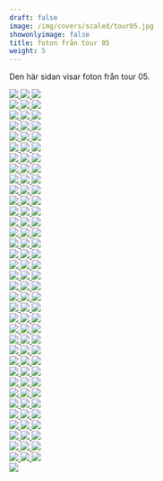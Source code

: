 ```yaml
---  
draft: false  
image: /img/covers/scaled/tour05.jpg  
showonlyimage: false  
title: foton från tour 05  
weight: 5  
---
```


Den här sidan visar foton från tour 05.

<div class="col-md-8"> <div class="row">  
<a href="/img/tour05/scaled/001.JPG" data-toggle="lightbox"         data-gallery="example-gallery" class="col-sm-4">
<img src="/img/tour05/thumbs/001.JPG" class="img-fluid"> </a>  
<a href="/img/tour05/scaled/002.JPG" data-toggle="lightbox"         data-gallery="example-gallery" class="col-sm-4">
<img src="/img/tour05/thumbs/002.JPG" class="img-fluid"> </a>  
<a href="/img/tour05/scaled/003.JPG" data-toggle="lightbox"         data-gallery="example-gallery" class="col-sm-4">
<img src="/img/tour05/thumbs/003.JPG" class="img-fluid"> </a> </div>
<div class="row">  
<a href="/img/tour05/scaled/004.JPG" data-toggle="lightbox"         data-gallery="example-gallery" class="col-sm-4">
<img src="/img/tour05/thumbs/004.JPG" class="img-fluid"> </a>  
<a href="/img/tour05/scaled/005.JPG" data-toggle="lightbox"         data-gallery="example-gallery" class="col-sm-4">
<img src="/img/tour05/thumbs/005.JPG" class="img-fluid"> </a>  
<a href="/img/tour05/scaled/006.JPG" data-toggle="lightbox"         data-gallery="example-gallery" class="col-sm-4">
<img src="/img/tour05/thumbs/006.JPG" class="img-fluid"> </a> </div>
<div class="row">  
<a href="/img/tour05/scaled/007.JPG" data-toggle="lightbox"         data-gallery="example-gallery" class="col-sm-4">
<img src="/img/tour05/thumbs/007.JPG" class="img-fluid"> </a>  
<a href="/img/tour05/scaled/008.JPG" data-toggle="lightbox"         data-gallery="example-gallery" class="col-sm-4">
<img src="/img/tour05/thumbs/008.JPG" class="img-fluid"> </a>  
<a href="/img/tour05/scaled/009.JPG" data-toggle="lightbox"         data-gallery="example-gallery" class="col-sm-4">
<img src="/img/tour05/thumbs/009.JPG" class="img-fluid"> </a> </div>
<div class="row">  
<a href="/img/tour05/scaled/010.JPG" data-toggle="lightbox"         data-gallery="example-gallery" class="col-sm-4">
<img src="/img/tour05/thumbs/010.JPG" class="img-fluid"> </a>  
<a href="/img/tour05/scaled/011.JPG" data-toggle="lightbox"         data-gallery="example-gallery" class="col-sm-4">
<img src="/img/tour05/thumbs/011.JPG" class="img-fluid"> </a>  
<a href="/img/tour05/scaled/012.JPG" data-toggle="lightbox"         data-gallery="example-gallery" class="col-sm-4">
<img src="/img/tour05/thumbs/012.JPG" class="img-fluid"> </a> </div>
<div class="row">  
<a href="/img/tour05/scaled/013.JPG" data-toggle="lightbox"         data-gallery="example-gallery" class="col-sm-4">
<img src="/img/tour05/thumbs/013.JPG" class="img-fluid"> </a>  
<a href="/img/tour05/scaled/014.JPG" data-toggle="lightbox"         data-gallery="example-gallery" class="col-sm-4">
<img src="/img/tour05/thumbs/014.JPG" class="img-fluid"> </a>  
<a href="/img/tour05/scaled/015.JPG" data-toggle="lightbox"         data-gallery="example-gallery" class="col-sm-4">
<img src="/img/tour05/thumbs/015.JPG" class="img-fluid"> </a> </div>
<div class="row">  
<a href="/img/tour05/scaled/016.JPG" data-toggle="lightbox"         data-gallery="example-gallery" class="col-sm-4">
<img src="/img/tour05/thumbs/016.JPG" class="img-fluid"> </a>  
<a href="/img/tour05/scaled/017.JPG" data-toggle="lightbox"         data-gallery="example-gallery" class="col-sm-4">
<img src="/img/tour05/thumbs/017.JPG" class="img-fluid"> </a>  
<a href="/img/tour05/scaled/018.JPG" data-toggle="lightbox"         data-gallery="example-gallery" class="col-sm-4">
<img src="/img/tour05/thumbs/018.JPG" class="img-fluid"> </a> </div>
<div class="row">  
<a href="/img/tour05/scaled/019.JPG" data-toggle="lightbox"         data-gallery="example-gallery" class="col-sm-4">
<img src="/img/tour05/thumbs/019.JPG" class="img-fluid"> </a>  
<a href="/img/tour05/scaled/020.JPG" data-toggle="lightbox"         data-gallery="example-gallery" class="col-sm-4">
<img src="/img/tour05/thumbs/020.JPG" class="img-fluid"> </a>  
<a href="/img/tour05/scaled/021.JPG" data-toggle="lightbox"         data-gallery="example-gallery" class="col-sm-4">
<img src="/img/tour05/thumbs/021.JPG" class="img-fluid"> </a> </div>
<div class="row">  
<a href="/img/tour05/scaled/022.JPG" data-toggle="lightbox"         data-gallery="example-gallery" class="col-sm-4">
<img src="/img/tour05/thumbs/022.JPG" class="img-fluid"> </a>  
<a href="/img/tour05/scaled/023.JPG" data-toggle="lightbox"         data-gallery="example-gallery" class="col-sm-4">
<img src="/img/tour05/thumbs/023.JPG" class="img-fluid"> </a>  
<a href="/img/tour05/scaled/024.JPG" data-toggle="lightbox"         data-gallery="example-gallery" class="col-sm-4">
<img src="/img/tour05/thumbs/024.JPG" class="img-fluid"> </a> </div>
<div class="row">  
<a href="/img/tour05/scaled/025.JPG" data-toggle="lightbox"         data-gallery="example-gallery" class="col-sm-4">
<img src="/img/tour05/thumbs/025.JPG" class="img-fluid"> </a>  
<a href="/img/tour05/scaled/026.JPG" data-toggle="lightbox"         data-gallery="example-gallery" class="col-sm-4">
<img src="/img/tour05/thumbs/026.JPG" class="img-fluid"> </a>  
<a href="/img/tour05/scaled/027.JPG" data-toggle="lightbox"         data-gallery="example-gallery" class="col-sm-4">
<img src="/img/tour05/thumbs/027.JPG" class="img-fluid"> </a> </div>
<div class="row">  
<a href="/img/tour05/scaled/028.JPG" data-toggle="lightbox"         data-gallery="example-gallery" class="col-sm-4">
<img src="/img/tour05/thumbs/028.JPG" class="img-fluid"> </a>  
<a href="/img/tour05/scaled/029.JPG" data-toggle="lightbox"         data-gallery="example-gallery" class="col-sm-4">
<img src="/img/tour05/thumbs/029.JPG" class="img-fluid"> </a>  
<a href="/img/tour05/scaled/030.JPG" data-toggle="lightbox"         data-gallery="example-gallery" class="col-sm-4">
<img src="/img/tour05/thumbs/030.JPG" class="img-fluid"> </a> </div>
<div class="row">  
<a href="/img/tour05/scaled/031.JPG" data-toggle="lightbox"         data-gallery="example-gallery" class="col-sm-4">
<img src="/img/tour05/thumbs/031.JPG" class="img-fluid"> </a>  
<a href="/img/tour05/scaled/032.JPG" data-toggle="lightbox"         data-gallery="example-gallery" class="col-sm-4">
<img src="/img/tour05/thumbs/032.JPG" class="img-fluid"> </a>  
<a href="/img/tour05/scaled/033.JPG" data-toggle="lightbox"         data-gallery="example-gallery" class="col-sm-4">
<img src="/img/tour05/thumbs/033.JPG" class="img-fluid"> </a> </div>
<div class="row">  
<a href="/img/tour05/scaled/034.JPG" data-toggle="lightbox"         data-gallery="example-gallery" class="col-sm-4">
<img src="/img/tour05/thumbs/034.JPG" class="img-fluid"> </a>  
<a href="/img/tour05/scaled/035.JPG" data-toggle="lightbox"         data-gallery="example-gallery" class="col-sm-4">
<img src="/img/tour05/thumbs/035.JPG" class="img-fluid"> </a>  
<a href="/img/tour05/scaled/036.JPG" data-toggle="lightbox"         data-gallery="example-gallery" class="col-sm-4">
<img src="/img/tour05/thumbs/036.JPG" class="img-fluid"> </a> </div>
<div class="row">  
<a href="/img/tour05/scaled/037.JPG" data-toggle="lightbox"         data-gallery="example-gallery" class="col-sm-4">
<img src="/img/tour05/thumbs/037.JPG" class="img-fluid"> </a>  
<a href="/img/tour05/scaled/038.JPG" data-toggle="lightbox"         data-gallery="example-gallery" class="col-sm-4">
<img src="/img/tour05/thumbs/038.JPG" class="img-fluid"> </a>  
<a href="/img/tour05/scaled/039.JPG" data-toggle="lightbox"         data-gallery="example-gallery" class="col-sm-4">
<img src="/img/tour05/thumbs/039.JPG" class="img-fluid"> </a> </div>
<div class="row">  
<a href="/img/tour05/scaled/040.JPG" data-toggle="lightbox"         data-gallery="example-gallery" class="col-sm-4">
<img src="/img/tour05/thumbs/040.JPG" class="img-fluid"> </a>  
<a href="/img/tour05/scaled/041.JPG" data-toggle="lightbox"         data-gallery="example-gallery" class="col-sm-4">
<img src="/img/tour05/thumbs/041.JPG" class="img-fluid"> </a>  
<a href="/img/tour05/scaled/042.JPG" data-toggle="lightbox"         data-gallery="example-gallery" class="col-sm-4">
<img src="/img/tour05/thumbs/042.JPG" class="img-fluid"> </a> </div>
<div class="row">  
<a href="/img/tour05/scaled/043.JPG" data-toggle="lightbox"         data-gallery="example-gallery" class="col-sm-4">
<img src="/img/tour05/thumbs/043.JPG" class="img-fluid"> </a>  
<a href="/img/tour05/scaled/044.JPG" data-toggle="lightbox"         data-gallery="example-gallery" class="col-sm-4">
<img src="/img/tour05/thumbs/044.JPG" class="img-fluid"> </a>  
<a href="/img/tour05/scaled/045.JPG" data-toggle="lightbox"         data-gallery="example-gallery" class="col-sm-4">
<img src="/img/tour05/thumbs/045.JPG" class="img-fluid"> </a> </div>
<div class="row">  
<a href="/img/tour05/scaled/046.JPG" data-toggle="lightbox"         data-gallery="example-gallery" class="col-sm-4">
<img src="/img/tour05/thumbs/046.JPG" class="img-fluid"> </a>  
<a href="/img/tour05/scaled/047.JPG" data-toggle="lightbox"         data-gallery="example-gallery" class="col-sm-4">
<img src="/img/tour05/thumbs/047.JPG" class="img-fluid"> </a>  
<a href="/img/tour05/scaled/048.JPG" data-toggle="lightbox"         data-gallery="example-gallery" class="col-sm-4">
<img src="/img/tour05/thumbs/048.JPG" class="img-fluid"> </a> </div>
<div class="row">  
<a href="/img/tour05/scaled/049.JPG" data-toggle="lightbox"         data-gallery="example-gallery" class="col-sm-4">
<img src="/img/tour05/thumbs/049.JPG" class="img-fluid"> </a>  
<a href="/img/tour05/scaled/050.JPG" data-toggle="lightbox"         data-gallery="example-gallery" class="col-sm-4">
<img src="/img/tour05/thumbs/050.JPG" class="img-fluid"> </a>  
<a href="/img/tour05/scaled/051.JPG" data-toggle="lightbox"         data-gallery="example-gallery" class="col-sm-4">
<img src="/img/tour05/thumbs/051.JPG" class="img-fluid"> </a> </div>
<div class="row">  
<a href="/img/tour05/scaled/052.JPG" data-toggle="lightbox"         data-gallery="example-gallery" class="col-sm-4">
<img src="/img/tour05/thumbs/052.JPG" class="img-fluid"> </a>  
<a href="/img/tour05/scaled/053.JPG" data-toggle="lightbox"         data-gallery="example-gallery" class="col-sm-4">
<img src="/img/tour05/thumbs/053.JPG" class="img-fluid"> </a>  
<a href="/img/tour05/scaled/054.JPG" data-toggle="lightbox"         data-gallery="example-gallery" class="col-sm-4">
<img src="/img/tour05/thumbs/054.JPG" class="img-fluid"> </a> </div>
<div class="row">  
<a href="/img/tour05/scaled/055.JPG" data-toggle="lightbox"         data-gallery="example-gallery" class="col-sm-4">
<img src="/img/tour05/thumbs/055.JPG" class="img-fluid"> </a>  
<a href="/img/tour05/scaled/056.JPG" data-toggle="lightbox"         data-gallery="example-gallery" class="col-sm-4">
<img src="/img/tour05/thumbs/056.JPG" class="img-fluid"> </a>  
<a href="/img/tour05/scaled/057.JPG" data-toggle="lightbox"         data-gallery="example-gallery" class="col-sm-4">
<img src="/img/tour05/thumbs/057.JPG" class="img-fluid"> </a> </div>
<div class="row">  
<a href="/img/tour05/scaled/058.JPG" data-toggle="lightbox"         data-gallery="example-gallery" class="col-sm-4">
<img src="/img/tour05/thumbs/058.JPG" class="img-fluid"> </a>  
<a href="/img/tour05/scaled/059.JPG" data-toggle="lightbox"         data-gallery="example-gallery" class="col-sm-4">
<img src="/img/tour05/thumbs/059.JPG" class="img-fluid"> </a>  
<a href="/img/tour05/scaled/060.JPG" data-toggle="lightbox"         data-gallery="example-gallery" class="col-sm-4">
<img src="/img/tour05/thumbs/060.JPG" class="img-fluid"> </a> </div>
<div class="row">  
<a href="/img/tour05/scaled/061.JPG" data-toggle="lightbox"         data-gallery="example-gallery" class="col-sm-4">
<img src="/img/tour05/thumbs/061.JPG" class="img-fluid"> </a>  
<a href="/img/tour05/scaled/062.JPG" data-toggle="lightbox"         data-gallery="example-gallery" class="col-sm-4">
<img src="/img/tour05/thumbs/062.JPG" class="img-fluid"> </a>  
<a href="/img/tour05/scaled/063.JPG" data-toggle="lightbox"         data-gallery="example-gallery" class="col-sm-4">
<img src="/img/tour05/thumbs/063.JPG" class="img-fluid"> </a> </div>
<div class="row">  
<a href="/img/tour05/scaled/064.JPG" data-toggle="lightbox"         data-gallery="example-gallery" class="col-sm-4">
<img src="/img/tour05/thumbs/064.JPG" class="img-fluid"> </a>  
<a href="/img/tour05/scaled/065.JPG" data-toggle="lightbox"         data-gallery="example-gallery" class="col-sm-4">
<img src="/img/tour05/thumbs/065.JPG" class="img-fluid"> </a>  
<a href="/img/tour05/scaled/066.JPG" data-toggle="lightbox"         data-gallery="example-gallery" class="col-sm-4">
<img src="/img/tour05/thumbs/066.JPG" class="img-fluid"> </a> </div>
<div class="row">  
<a href="/img/tour05/scaled/067.JPG" data-toggle="lightbox"         data-gallery="example-gallery" class="col-sm-4">
<img src="/img/tour05/thumbs/067.JPG" class="img-fluid"> </a>  
<a href="/img/tour05/scaled/068.JPG" data-toggle="lightbox"         data-gallery="example-gallery" class="col-sm-4">
<img src="/img/tour05/thumbs/068.JPG" class="img-fluid"> </a>  
<a href="/img/tour05/scaled/069.JPG" data-toggle="lightbox"         data-gallery="example-gallery" class="col-sm-4">
<img src="/img/tour05/thumbs/069.JPG" class="img-fluid"> </a> </div>
<div class="row">  
<a href="/img/tour05/scaled/070.JPG" data-toggle="lightbox"         data-gallery="example-gallery" class="col-sm-4">
<img src="/img/tour05/thumbs/070.JPG" class="img-fluid"> </a>  
<a href="/img/tour05/scaled/071.JPG" data-toggle="lightbox"         data-gallery="example-gallery" class="col-sm-4">
<img src="/img/tour05/thumbs/071.JPG" class="img-fluid"> </a>  
<a href="/img/tour05/scaled/072.JPG" data-toggle="lightbox"         data-gallery="example-gallery" class="col-sm-4">
<img src="/img/tour05/thumbs/072.JPG" class="img-fluid"> </a> </div>
<div class="row">  
<a href="/img/tour05/scaled/073.JPG" data-toggle="lightbox"         data-gallery="example-gallery" class="col-sm-4">
<img src="/img/tour05/thumbs/073.JPG" class="img-fluid"> </a>  
<a href="/img/tour05/scaled/074.JPG" data-toggle="lightbox"         data-gallery="example-gallery" class="col-sm-4">
<img src="/img/tour05/thumbs/074.JPG" class="img-fluid"> </a>  
<a href="/img/tour05/scaled/075.JPG" data-toggle="lightbox"         data-gallery="example-gallery" class="col-sm-4">
<img src="/img/tour05/thumbs/075.JPG" class="img-fluid"> </a> </div>
<div class="row">  
<a href="/img/tour05/scaled/076.JPG" data-toggle="lightbox"         data-gallery="example-gallery" class="col-sm-4">
<img src="/img/tour05/thumbs/076.JPG" class="img-fluid"> </a>  
<a href="/img/tour05/scaled/077.JPG" data-toggle="lightbox"         data-gallery="example-gallery" class="col-sm-4">
<img src="/img/tour05/thumbs/077.JPG" class="img-fluid"> </a>  
<a href="/img/tour05/scaled/078.JPG" data-toggle="lightbox"         data-gallery="example-gallery" class="col-sm-4">
<img src="/img/tour05/thumbs/078.JPG" class="img-fluid"> </a> </div>
<div class="row">  
<a href="/img/tour05/scaled/079.JPG" data-toggle="lightbox"         data-gallery="example-gallery" class="col-sm-4">
<img src="/img/tour05/thumbs/079.JPG" class="img-fluid"> </a>  
<a href="/img/tour05/scaled/080.JPG" data-toggle="lightbox"         data-gallery="example-gallery" class="col-sm-4">
<img src="/img/tour05/thumbs/080.JPG" class="img-fluid"> </a>  
<a href="/img/tour05/scaled/081.JPG" data-toggle="lightbox"         data-gallery="example-gallery" class="col-sm-4">
<img src="/img/tour05/thumbs/081.JPG" class="img-fluid"> </a> </div>
<div class="row">  
<a href="/img/tour05/scaled/082.JPG" data-toggle="lightbox"         data-gallery="example-gallery" class="col-sm-4">
<img src="/img/tour05/thumbs/082.JPG" class="img-fluid"> </a>  
<a href="/img/tour05/scaled/083.JPG" data-toggle="lightbox"         data-gallery="example-gallery" class="col-sm-4">
<img src="/img/tour05/thumbs/083.JPG" class="img-fluid"> </a>  
<a href="/img/tour05/scaled/084.JPG" data-toggle="lightbox"         data-gallery="example-gallery" class="col-sm-4">
<img src="/img/tour05/thumbs/084.JPG" class="img-fluid"> </a> </div>
<div class="row">  
<a href="/img/tour05/scaled/085.JPG" data-toggle="lightbox"         data-gallery="example-gallery" class="col-sm-4">
<img src="/img/tour05/thumbs/085.JPG" class="img-fluid"> </a>  
<a href="/img/tour05/scaled/086.JPG" data-toggle="lightbox"         data-gallery="example-gallery" class="col-sm-4">
<img src="/img/tour05/thumbs/086.JPG" class="img-fluid"> </a>  
<a href="/img/tour05/scaled/087.JPG" data-toggle="lightbox"         data-gallery="example-gallery" class="col-sm-4">
<img src="/img/tour05/thumbs/087.JPG" class="img-fluid"> </a> </div>
<div class="row">  
<a href="/img/tour05/scaled/088.JPG" data-toggle="lightbox"         data-gallery="example-gallery" class="col-sm-4">
<img src="/img/tour05/thumbs/088.JPG" class="img-fluid"> </a>  
<a href="/img/tour05/scaled/089.JPG" data-toggle="lightbox"         data-gallery="example-gallery" class="col-sm-4">
<img src="/img/tour05/thumbs/089.JPG" class="img-fluid"> </a>  
<a href="/img/tour05/scaled/090.JPG" data-toggle="lightbox"         data-gallery="example-gallery" class="col-sm-4">
<img src="/img/tour05/thumbs/090.JPG" class="img-fluid"> </a> </div>
<div class="row">  
<a href="/img/tour05/scaled/091.JPG" data-toggle="lightbox"         data-gallery="example-gallery" class="col-sm-4">
<img src="/img/tour05/thumbs/091.JPG" class="img-fluid"> </a>  
<a href="/img/tour05/scaled/092.JPG" data-toggle="lightbox"         data-gallery="example-gallery" class="col-sm-4">
<img src="/img/tour05/thumbs/092.JPG" class="img-fluid"> </a>  
<a href="/img/tour05/scaled/093.JPG" data-toggle="lightbox"         data-gallery="example-gallery" class="col-sm-4">
<img src="/img/tour05/thumbs/093.JPG" class="img-fluid"> </a> </div>
<div class="row">  
<a href="/img/tour05/scaled/094.JPG" data-toggle="lightbox"         data-gallery="example-gallery" class="col-sm-4">
<img src="/img/tour05/thumbs/094.JPG" class="img-fluid"> </a>  
<a href="/img/tour05/scaled/095.JPG" data-toggle="lightbox"         data-gallery="example-gallery" class="col-sm-4">
<img src="/img/tour05/thumbs/095.JPG" class="img-fluid"> </a>  
<a href="/img/tour05/scaled/096.JPG" data-toggle="lightbox"         data-gallery="example-gallery" class="col-sm-4">
<img src="/img/tour05/thumbs/096.JPG" class="img-fluid"> </a> </div>
<div class="row">  
<a href="/img/tour05/scaled/097.JPG" data-toggle="lightbox"         data-gallery="example-gallery" class="col-sm-4">
<img src="/img/tour05/thumbs/097.JPG" class="img-fluid"> </a>  
<a href="/img/tour05/scaled/098.JPG" data-toggle="lightbox"         data-gallery="example-gallery" class="col-sm-4">
<img src="/img/tour05/thumbs/098.JPG" class="img-fluid"> </a>  
<a href="/img/tour05/scaled/099.JPG" data-toggle="lightbox"         data-gallery="example-gallery" class="col-sm-4">
<img src="/img/tour05/thumbs/099.JPG" class="img-fluid"> </a> </div>
<div class="row">  
<a href="/img/tour05/scaled/100.JPG" data-toggle="lightbox"         data-gallery="example-gallery" class="col-sm-4">
<img src="/img/tour05/thumbs/100.JPG" class="img-fluid"> </a>  
<a href="/img/tour05/scaled/101.JPG" data-toggle="lightbox"         data-gallery="example-gallery" class="col-sm-4">
<img src="/img/tour05/thumbs/101.JPG" class="img-fluid"> </a>  
<a href="/img/tour05/scaled/102.JPG" data-toggle="lightbox"         data-gallery="example-gallery" class="col-sm-4">
<img src="/img/tour05/thumbs/102.JPG" class="img-fluid"> </a> </div>
<div class="row">  
<a href="/img/tour05/scaled/103.JPG" data-toggle="lightbox"         data-gallery="example-gallery" class="col-sm-4">
<img src="/img/tour05/thumbs/103.JPG" class="img-fluid"> </a>  
<a href="/img/tour05/scaled/104.JPG" data-toggle="lightbox"         data-gallery="example-gallery" class="col-sm-4">
<img src="/img/tour05/thumbs/104.JPG" class="img-fluid"> </a>  
<a href="/img/tour05/scaled/105.JPG" data-toggle="lightbox"         data-gallery="example-gallery" class="col-sm-4">
<img src="/img/tour05/thumbs/105.JPG" class="img-fluid"> </a> </div>
<div class="row">  
<a href="/img/tour05/scaled/106.JPG" data-toggle="lightbox"         data-gallery="example-gallery" class="col-sm-4">
<img src="/img/tour05/thumbs/106.JPG" class="img-fluid"> </a> </div>
</div>
